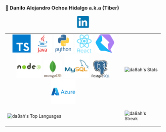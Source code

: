 ### 👋 Danilo Alejandro Ochoa Hidalgo a.k.a (Tiber)

<div align="center">
  <a href="https://www.linkedin.com/in/da8ah/"><img width="40" height="40" src="https://github.com/devicons/devicon/blob/master/icons/linkedin/linkedin-original.svg" title="LinkedIn" alt="LinkedIn"/></a>
</div>

<div>
<table>
<tr>
<td>
<div align="center">
  <img width="60" height="60" src="https://github.com/devicons/devicon/blob/master/icons/typescript/typescript-original.svg" title="Typescript" alt="Typescript"/>&nbsp;
  <img width="60" height="60" src="https://github.com/devicons/devicon/blob/master/icons/java/java-original-wordmark.svg" title="Java" alt="Java"/>&nbsp;
  <img width="60" height="60" src="https://github.com/devicons/devicon/blob/master/icons/python/python-original-wordmark.svg" title="Python" alt="Python"/>&nbsp;
  <img width="60" height="60" src="https://github.com/devicons/devicon/blob/master/icons/react/react-original-wordmark.svg" title="React" alt="React"/>&nbsp;
  <img width="60" height="60" src="https://github.com/BuilderIO/qwik/blob/main/packages/docs/public/logos/qwik-logo.svg" title="Qwik" alt="Qwik"/>&nbsp;
  <br/>
  <img width="80" height="80" src="https://github.com/devicons/devicon/blob/master/icons/nodejs/nodejs-original-wordmark.svg" title="Node" alt="Node"/>&nbsp;
  <img width="60" height="60" src="https://github.com/devicons/devicon/blob/master/icons/mongodb/mongodb-original-wordmark.svg" title="MongoDB" alt="MongoDB"/>&nbsp;
  <img width="80" height="80" src="https://github.com/devicons/devicon/blob/master/icons/mysql/mysql-original-wordmark.svg" title="MySQL" alt="MySQL"/>&nbsp;
  <img width="60" height="60" src="https://github.com/devicons/devicon/blob/master/icons/postgresql/postgresql-original-wordmark.svg" title="PostgreSQL" alt="PostgreSQL"/>&nbsp;
  <img width="80" height="80" src="https://github.com/devicons/devicon/blob/master/icons/azure/azure-original-wordmark.svg" title="Azure" alt="Azure"/>&nbsp;
</div>
</td>
<td>

![da8ah's Stats](https://github-readme-stats.vercel.app/api?username=da8ah&theme=dracula&show_icons=true&hide_border=true&count_private=true)

</td>
</tr>
<tr>
<td>

![da8ah's Top Languages](https://github-readme-stats.vercel.app/api/top-langs/?username=da8ah&theme=dracula&show_icons=true&hide_border=true&layout=compact&langs_count=6&hide=html,css,scss,javascript,freemarker,handlebars,jupyter%20notebook)

</td>
<td>

![da8ah's Streak](https://github-readme-streak-stats.herokuapp.com/?user=da8ah&theme=dracula&hide_border=true)

</td>
</tr>
</table>
</div>

<!--
**da8ah/da8ah** is a ✨ _special_ ✨ repository because its `README.md` (this file) appears on your GitHub profile.

- I am a tech passionated looking always to watch the world with different eyes, searching for new paths.

Here are some ideas to get you started:

- 🔭 I’m currently working on ...
- 🌱 I’m currently learning ...
- 👯 I’m looking to collaborate on ...
- 🤔 I’m looking for help with ...
- 💬 Ask me about ...
- 📫 How to reach me: ...
- 😄 Pronouns: ...
- ⚡ Fun fact: ...
-->
